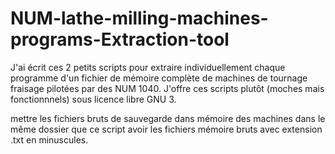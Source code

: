 # NUM-lathe-milling-machines-programs-Extraction-tool

J'ai écrit ces 2 petits scripts pour extraire individuellement chaque programme d'un fichier de mémoire complète de machines de tournage fraisage pilotées par des NUM 1040.
J'offre ces scripts plutôt (moches mais fonctionnnels) sous licence libre GNU 3.

mettre les fichiers bruts de sauvegarde dans mémoire des machines dans le même dossier que ce script
avoir les fichiers mémoire bruts avec extension .txt en minuscules.
